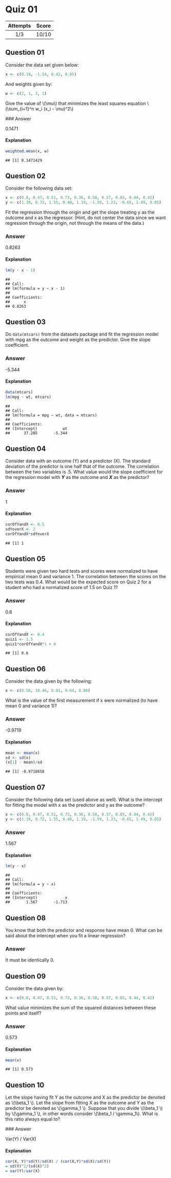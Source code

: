 Quiz 01
=======

| Attempts | Score |
|:--------:|:-----:|
|    1/3   | 10/10 |

Question 01
-----------

Consider the data set given below:

``` r
x <- c(0.18, -1.54, 0.42, 0.95)
```

And weights given by:

``` r
w <- c(2, 1, 3, 1)
```

<p>
Give the value of \(\mu\) that minimizes the least squares equation \(\sum_{i=1}^n w_i (x_i - \mu)^2\)
</p>
### Answer

0.1471

#### Explanation

``` r
weighted.mean(x, w)
```

    ## [1] 0.1471429

Question 02
-----------

Consider the following data set:

``` r
x <- c(0.8, 0.47, 0.51, 0.73, 0.36, 0.58, 0.57, 0.85, 0.44, 0.42)
y <- c(1.39, 0.72, 1.55, 0.48, 1.19, -1.59, 1.23, -0.65, 1.49, 0.05)
```

Fit the regression through the origin and get the slope treating y as the outcome and x as the regressor. (Hint, do not center the data since we want regression through the origin, not through the means of the data.)

### Answer

0.8263

#### Explanation

``` r
lm(y ~ x - 1)
```

    ## 
    ## Call:
    ## lm(formula = y ~ x - 1)
    ## 
    ## Coefficients:
    ##      x  
    ## 0.8263

Question 03
-----------

Do `data(mtcars)` from the datasets package and fit the regression model with mpg as the outcome and weight as the predictor. Give the slope coefficient.

### Answer

-5.344

#### Explanation

``` r
data(mtcars)
lm(mpg ~ wt, mtcars)
```

    ## 
    ## Call:
    ## lm(formula = mpg ~ wt, data = mtcars)
    ## 
    ## Coefficients:
    ## (Intercept)           wt  
    ##      37.285       -5.344

Question 04
-----------

Consider data with an outcome (Y) and a predictor (X). The standard deviation of the predictor is one half that of the outcome. The correlation between the two variables is .5. What value would the slope coefficient for the regression model with <b><i>Y</i></b> as the outcome and <b><i>X</i></b> as the predictor?

### Answer

1

#### Explanation

``` r
corOfYandX <- 0.5
sdYoverX <- 2
corOfYandX*sdYoverX
```

    ## [1] 1

Question 05
-----------

Students were given two hard tests and scores were normalized to have empirical mean 0 and variance 1. The correlation between the scores on the two tests was 0.4. What would be the expected score on Quiz 2 for a student who had a normalized score of 1.5 on Quiz 1?

### Answer

0.6

#### Explanation

``` r
corOfYandX <- 0.4
quiz1 <- 1.5
quiz1*corOfYandX*1 + 0
```

    ## [1] 0.6

Question 06
-----------

Consider the data given by the following:

``` r
x <- c(8.58, 10.46, 9.01, 9.64, 8.86)
```

What is the value of the first measurement if x were normalized (to have mean 0 and variance 1)?

### Answer

-0.9719

#### Explanation

``` r
mean <- mean(x)
sd <- sd(x)
(x[1] - mean)/sd
```

    ## [1] -0.9718658

Question 07
-----------

Consider the following data set (used above as well). What is the intercept for fitting the model with x as the predictor and y as the outcome?

``` r
x <- c(0.8, 0.47, 0.51, 0.73, 0.36, 0.58, 0.57, 0.85, 0.44, 0.42)
y <- c(1.39, 0.72, 1.55, 0.48, 1.19, -1.59, 1.23, -0.65, 1.49, 0.05)
```

### Answer

1.567

#### Explanation

``` r
lm(y ~ x)
```

    ## 
    ## Call:
    ## lm(formula = y ~ x)
    ## 
    ## Coefficients:
    ## (Intercept)            x  
    ##       1.567       -1.713

Question 08
-----------

You know that both the predictor and response have mean 0. What can be said about the intercept when you fit a linear regression?

### Answer

It must be identically 0.

Question 09
-----------

Consider the data given by:

``` r
x <- c(0.8, 0.47, 0.51, 0.73, 0.36, 0.58, 0.57, 0.85, 0.44, 0.42)
```

What value minimizes the sum of the squared distances between these points and itself?

### Answer

0.573

#### Explanation

``` r
mean(x)
```

    ## [1] 0.573

Question 10
-----------

<p>
Let the slope having fit Y as the outcome and X as the predictor be denoted as \(\beta_1 \). Let the slope from fitting X as the outcome and Y as the predictor be denoted as \(\gamma_1 \). Suppose that you divide \(\beta_1 \) by \(\gamma_1 \), in other words consider \(\beta_1 / \gamma_1\). What is this ratio always equal to?
</p>
### Answer

Var(Y) / Var(X)

#### Explanation

``` r
cor(X, Y)*sd(Y)/sd(X) / (cor(X,Y)*sd(X)/sd(Y))
= sd(Y)^2/(sd(X)^2) 
= var(Y)/var(X)
```

